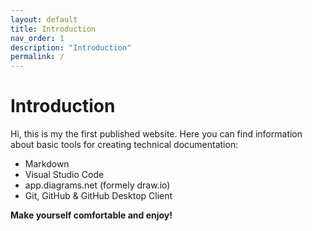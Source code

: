 ```yaml
---
layout: default
title: Introduction
nav_order: 1
description: "Introduction"
permalink: /
---
```


# Introduction
Hi, this is my the first published website. Here you can find information about basic tools for creating technical documentation:
* Markdown
* Visual Studio Code
* app.diagrams.net (formely draw.io)
* Git, GitHub & GitHub Desktop Client


**Make yourself comfortable and enjoy!**